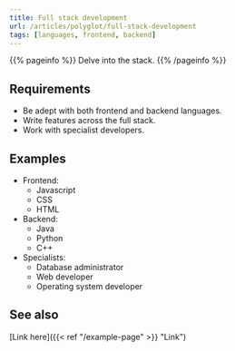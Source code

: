 ```yaml
---
title: Full stack development
url: /articles/polyglot/full-stack-development
tags: [languages, frontend, backend]
---
```


{{% pageinfo %}}
Delve into the stack.
{{% /pageinfo %}}

## Requirements

* Be adept with both frontend and backend languages.
* Write features across the full stack.
* Work with specialist developers.

## Examples

* Frontend:
  * Javascript
  * CSS
  * HTML
* Backend:
  * Java
  * Python
  * C++
* Specialists:
  * Database administrator
  * Web developer
  * Operating system developer

## See also

[Link here]({{< ref "/example-page" >}} "Link")
